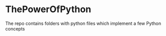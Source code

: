 # ThePowerOfPython
The repo contains folders with python files which implement a few Python concepts

